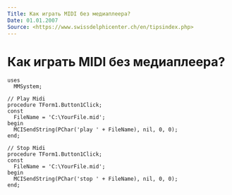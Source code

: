 ```yaml
---
Title: Как играть MIDI без медиаплеера?
Date: 01.01.2007
Source: <https://www.swissdelphicenter.ch/en/tipsindex.php>
---
```



Как играть MIDI без медиаплеера?
================================

    uses 
      MMSystem; 
     
    // Play Midi 
    procedure TForm1.Button1Click; 
    const 
      FileName = 'C:\YourFile.mid'; 
    begin 
      MCISendString(PChar('play ' + FileName), nil, 0, 0); 
    end; 
     
    // Stop Midi 
    procedure TForm1.Button1Click; 
    const 
      FileName = 'C:\YourFile.mid'; 
    begin 
      MCISendString(PChar('stop ' + FileName), nil, 0, 0); 
    end; 

